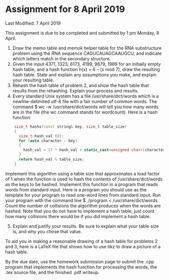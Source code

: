 # Assignment for 8 April 2019

Last Modified: 7 April 2019

This assignment is due to be completed and submitted by 1 pm Monday, 8 April.

1. Draw the memo table and memok helper table for the RNA substructure problem using the RNA sequence CAGUCAUAGCAAUGCU, and indicate which letters match in the secondary structure.
2. Given the input 4371, 1323, 6173, 4199, 9679, 1989 for an initially empty hash table, and a hash function h(x) = 6 – (x mod 7), draw the resulting hash table. State and explain any assumptions you make, and explain your resulting table.
3. Rehash the hash table of problem 2, and show the hash table that results from the rehashing. Explain your process and results.
4. Every standard Unix system has a file /usr/share/dict/words which is a newline-delimited utf-8 file with a fair number of common words. The command $ wc -w /usr/share/dict/words will tell you how many words are in the file (the wc command stands for wordcount). Here is a hash function:  
```c++
    size_t hashx(const string& key, size_t table_size)
    {
      size_t hash_val {0};
      for (auto character : key)
      {
        hash_val = 37 * hash_val + static_cast<unsigned char>(character);
      }
      return hash_val % table_size;
    }
```
Implement this algorithm using a table size that approximates a load factor of 1 when the function is used to hash the contents of /usr/share/dict/words as the keys to be hashed. Implement this function in a program that reads words from standard input. Here is a program you should use as the template for your program to read one-word lines from standard input. Run your program with the command line $ ./program < /usr/share/dict/words Count the number of collisions the algorithm produces when the words are hashed. Note that you do not have to implement a hash table, just count how many collisions there would be if you did implement a hash table.  

5. Explain and justify your results. Be sure to explain what your table size is, and why you chose that value.

To aid you in making a reasonable drawing of a hash table for problems 2 and 3, here is a LaTeX file that shows how to use tikz to draw a picture of a hash table.

By the due date, use the homework submission page to submit the .cpp program that implements the hash function for processing the words, the .tex source file, and the finished .pdf writeup. 